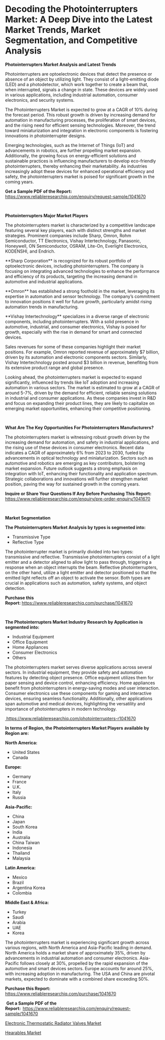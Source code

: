 <p><h1>Decoding the Photointerrupters Market: A Deep Dive into the Latest Market Trends, Market Segmentation, and Competitive Analysis</h1></p><p><strong>Photointerrupters Market Analysis and Latest Trends</strong></p>
<p><p>Photointerrupters are optoelectronic devices that detect the presence or absence of an object by utilizing light. They consist of a light-emitting diode (LED) and a photodetector, which work together to create a beam that, when interrupted, signals a change in state. These devices are widely used in various applications, including industrial automation, consumer electronics, and security systems.</p><p>The Photointerrupters Market is expected to grow at a CAGR of 10% during the forecast period. This robust growth is driven by increasing demand for automation in manufacturing processes, the proliferation of smart devices, and the rising need for efficient sensing technologies. Moreover, the trend toward miniaturization and integration in electronic components is fostering innovations in photointerrupter designs. </p><p>Emerging technologies, such as the Internet of Things (IoT) and advancements in robotics, are further propelling market expansion. Additionally, the growing focus on energy-efficient solutions and sustainable practices is influencing manufacturers to develop eco-friendly photointerrupters, thereby enhancing their marketability. As industries increasingly adopt these devices for enhanced operational efficiency and safety, the photointerrupters market is poised for significant growth in the coming years.</p></p>
<p><strong>Get a Sample PDF of the Report:&nbsp;</strong> <a href="https://www.reliableresearchiq.com/enquiry/request-sample/1041670?utm_campaign=1117&utm_medium=2&utm_source=Github&utm_content=ia&utm_term=10022025&utm_id=photointerrupters">https://www.reliableresearchiq.com/enquiry/request-sample/1041670</a></p>
<p>&nbsp;</p>
<p><strong>Photointerrupters Major Market Players</strong></p>
<p><p>The photointerrupters market is characterized by a competitive landscape featuring several key players, each with distinct strengths and market strategies. Prominent companies include Sharp, Omron, Rohm Semiconductor, TT Electronics, Vishay Intertechnology, Panasonic, Honeywell, ON Semiconductor, OSRAM, Lite-On, Everlight Electronics, KODENSHI, and Endrich.</p><p>**Sharp Corporation** is recognized for its robust portfolio of optoelectronic devices, including photointerrupters. The company is focusing on integrating advanced technologies to enhance the performance and efficiency of its products, targeting the increasing demand in automotive and industrial applications.</p><p>**Omron** has established a strong foothold in the market, leveraging its expertise in automation and sensor technology. The company’s commitment to innovation positions it well for future growth, particularly amidst rising automation trends in manufacturing.</p><p>**Vishay Intertechnology** specializes in a diverse range of electronic components, including photointerrupters. With a solid presence in automotive, industrial, and consumer electronics, Vishay is poised for growth, especially with the rise in demand for smart and connected devices.</p><p>Sales revenues for some of these companies highlight their market positions. For example, Omron reported revenue of approximately $7 billion, driven by its automation and electronic components sectors. Similarly, Vishay Intertechnology posted around $3 billion in revenue, benefiting from its extensive product range and global presence.</p><p>Looking ahead, the photointerrupters market is expected to expand significantly, influenced by trends like IoT adoption and increasing automation in various sectors. The market is estimated to grow at a CAGR of around 5-7%, driven by the demand for efficient, reliable sensing solutions in industrial and consumer applications. As these companies invest in R&D and focus on expanding their product lines, they are likely to capitalize on emerging market opportunities, enhancing their competitive positioning.</p></p>
<p>&nbsp;</p>
<p><strong>What Are The Key Opportunities For Photointerrupters Manufacturers?</strong></p>
<p><p>The photointerrupters market is witnessing robust growth driven by the increasing demand for automation, and safety in industrial applications, and the rising use of these devices in consumer electronics. Recent data indicates a CAGR of approximately 6% from 2023 to 2030, fueled by advancements in optical technology and miniaturization. Sectors such as automotive and robotics are emerging as key contributors, bolstering market expansion. Future outlook suggests a strong emphasis on integration with IoT, enhancing their functionality and application spectrum. Strategic collaborations and innovations will further strengthen market position, paving the way for sustained growth in the coming years.</p></p>
<p><strong>Inquire or Share Your Questions If Any Before Purchasing This Report:</strong> <a href="https://www.reliableresearchiq.com/enquiry/pre-order-enquiry/1041670?utm_campaign=1117&utm_medium=2&utm_source=Github&utm_content=ia&utm_term=10022025&utm_id=photointerrupters">https://www.reliableresearchiq.com/enquiry/pre-order-enquiry/1041670</a></p>
<p>&nbsp;</p>
<p><strong>Market Segmentation</strong></p>
<p><strong>The Photointerrupters Market Analysis by types is segmented into:</strong></p>
<p><ul><li>Transmissive Type</li><li>Reflective Type</li></ul></p>
<p><p>The photointerrupter market is primarily divided into two types: transmissive and reflective. Transmissive photointerrupters consist of a light emitter and a detector aligned to allow light to pass through, triggering a response when an object interrupts the beam. Reflective photointerrupters, on the other hand, utilize a light emitter and detector positioned so that the emitted light reflects off an object to activate the sensor. Both types are crucial in applications such as automation, safety systems, and object detection.</p></p>
<p><strong>Purchase this Report:&nbsp;</strong><a href="https://www.reliableresearchiq.com/purchase/1041670?utm_campaign=1117&utm_medium=2&utm_source=Github&utm_content=ia&utm_term=10022025&utm_id=photointerrupters">https://www.reliableresearchiq.com/purchase/1041670</a></p>
<p>&nbsp;</p>
<p><strong>The Photointerrupters Market Industry Research by Application is segmented into:</strong></p>
<p><ul><li>Industrial Equipment</li><li>Office Equipment</li><li>Home Appliances</li><li>Consumer Electronics</li><li>Others</li></ul></p>
<p><p>The photointerrupters market serves diverse applications across several sectors. In industrial equipment, they provide safety and automation features by detecting object presence. Office equipment utilizes them for paper sensing and device control, enhancing efficiency. Home appliances benefit from photointerrupters in energy-saving modes and user interaction. Consumer electronics use these components for gaming and interactive devices, ensuring seamless functionality. Additionally, other applications span automotive and medical devices, highlighting the versatility and importance of photointerrupters in modern technology.</p></p>
<p><a href="https://www.reliableresearchiq.com/photointerrupters-r1041670?utm_campaign=1117&utm_medium=2&utm_source=Github&utm_content=ia&utm_term=10022025&utm_id=photointerrupters">&nbsp;https://www.reliableresearchiq.com/photointerrupters-r1041670</a></p>
<p><strong>In terms of Region, the Photointerrupters Market Players available by Region are:</strong></p>
<p>
    <p> <strong> North America: </strong>
        <ul>
            <li>United States</li>
            <li>Canada</li>
        </ul>
        </p> 
    <p> <strong> Europe: </strong>
        <ul>
            <li>Germany</li>
            <li>France</li>
            <li>U.K.</li>
            <li>Italy</li>
            <li>Russia</li>
        </ul>
        </p> 
    <p> <strong> Asia-Pacific: </strong>
        <ul>
            <li>China</li>
            <li>Japan</li>
            <li>South Korea</li>
            <li>India</li>
            <li>Australia</li>
            <li>China Taiwan</li>
            <li>Indonesia</li>
            <li>Thailand</li>
            <li>Malaysia</li>
        </ul>
        </p> 
    <p> <strong> Latin America: </strong>
        <ul>
            <li>Mexico</li>
            <li>Brazil</li>
            <li>Argentina Korea</li>
            <li>Colombia</li>
        </ul>
        </p> 
    <p> <strong> Middle East & Africa: </strong>
        <ul>
            <li>Turkey</li>
            <li>Saudi</li>
            <li>Arabia</li>
            <li>UAE</li>
            <li>Korea</li>
        </ul>
    </p>
    </p>
<p><p>The photointerrupters market is experiencing significant growth across various regions, with North America and Asia-Pacific leading in demand. North America holds a market share of approximately 35%, driven by advancements in industrial automation and consumer electronics. Asia-Pacific follows closely at 30%, propelled by the rapid expansion of the automotive and smart devices sectors. Europe accounts for around 25%, with increasing adoption in manufacturing. The USA and China are pivotal markets, expected to dominate with a combined share exceeding 50%.</p></p>
<p><strong>Purchase this Report: </strong><a href="https://www.reliableresearchiq.com/purchase/1041670?utm_campaign=1117&utm_medium=2&utm_source=Github&utm_content=ia&utm_term=10022025&utm_id=photointerrupters">https://www.reliableresearchiq.com/purchase/1041670</a></p>
<p>&nbsp;<strong>Get a Sample PDF of the Report:&nbsp;&nbsp;</strong><a href="https://www.reliableresearchiq.com/enquiry/request-sample/1041670?utm_campaign=1117&utm_medium=2&utm_source=Github&utm_content=ia&utm_term=10022025&utm_id=photointerrupters">https://www.reliableresearchiq.com/enquiry/request-sample/1041670</a></p>
<p><strong></strong></p>
<p><p><a href="https://github.com/msiyahhonzo46/Market-Research-Report-List-1/blob/main/electronic-thermostatic-radiator-valves-market.md?utm_campaign=1117&utm_medium=2&utm_source=Github&utm_content=ia&utm_term=10022025&utm_id=photointerrupters">Electronic Thermostatic Radiator Valves Market</a></p><p><a href="https://github.com/tapandtarxo/Market-Research-Report-List-1/blob/main/hearables-market.md?utm_campaign=1117&utm_medium=2&utm_source=Github&utm_content=ia&utm_term=10022025&utm_id=photointerrupters">Hearables Market</a></p></p>